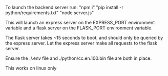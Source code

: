 To launch the backend server run:
"npm i"
"pip install -r python/requirements.txt"
"node server.js"

This will launch an express server on the EXPRESS_PORT environment variable
and a flask server on the FLASK_PORT environment variable.

The flask server takes ~15 seconds to boot, and should only be queried by the express server.
Let the express server make all requests to the flask server.

Ensure the ./.env file and ./python/cc.en.100.bin file are both in place.

This works on linux only